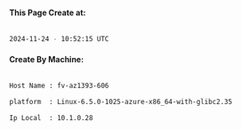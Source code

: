 
   
#### This Page Create at:

```bash

2024-11-24 - 10:52:15 UTC

```

#### Create By Machine:

```bash

Host Name : fv-az1393-606

platform  : Linux-6.5.0-1025-azure-x86_64-with-glibc2.35

Ip Local  : 10.1.0.28

```

